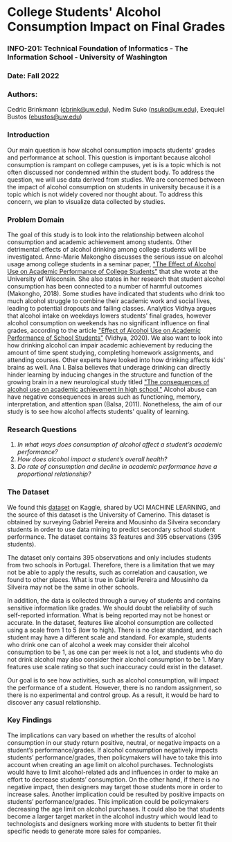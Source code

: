 # College Students' Alcohol Consumption Impact on Final Grades
### INFO-201: Technical Foundation of Informatics - The Information School - University of Washington
### Date: Fall 2022


### Authors:

Cedric Brinkmann (cbrink@uw.edu),
Nedim Suko (nsuko@uw.edu),
Exequiel Bustos (ebustos@uw.edu)

### Introduction

Our main question is how alcohol consumption impacts students' grades and performance at school. This question is important because alcohol consumption is rampant on college campuses, yet is is a topic which is not often discussed nor condemned within the student body. To address the question, we will use data derived from studies. We are concerned between the impact of  alcohol consumption on students in university because it is a topic which is not widely covered nor thought about. To address this concern, we plan to visualize data collected by studies.

### Problem Domain

The goal of this study is to look into the relationship between alcohol consumption and academic achievement among students. Other detrimental effects of alcohol drinking among college students will be investigated. Anne-Marie Makongho discusses the serious issue on alcohol usage among college students in a seminar paper, ["The Effect of Alcohol Use on Academic Performance of College Students"](https://minds.wisconsin.edu/bitstream/handle/1793/78353/MakonghoAnne-Marie.pdf?sequence=3&isAllowed=y#:~:text=The%20study%20showed%20that%20alcohol,and%20negative%20mental%20health%20outcomes.&text=Several%20researchers%20have%20found%20that,academic%20performance%20including%20lowered%20GPA) that she wrote at the University of Wisconsin. She also states in her research that student alcohol consumption has been connected to a number of harmful outcomes (Makongho, 2018). Some studies have indicated that students who drink too much alcohol struggle to combine their academic work and social lives, leading to potential dropouts and failing classes. Analytics Vidhya argues that alcohol intake on weekdays lowers students' final grades, however alcohol consumption on weekends has no significant influence on final grades, according to the article ["Effect of Alcohol Use on Academic Performance of School Students"](https://medium.com/analytics-vidhya/effect-of-alcohol-use-on-academic-performance-of-school-students-c9ed44dafbba) (Vidhya, 2020). We also want to look into how drinking alcohol can impair academic achievement by reducing the amount of time spent studying, completing homework assignments, and attending courses. Other experts have looked into how drinking affects kids' brains as well. Ana I. Balsa believes that underage drinking can directly hinder learning by inducing changes in the structure and function of the growing brain in a new neurological study titled ["The consequences of alcohol use on academic achievement in high school."](https://www.ncbi.nlm.nih.gov/pmc/articles/PMC3026599/) Alcohol abuse can have negative consequences in areas such as functioning, memory, interpretation, and attention span (Balsa, 2011). Nonetheless, the aim of our study is to see how alcohol affects students' quality of learning.

### Research Questions

1.	_In what ways does consumption of alcohol affect a student’s academic performance?_
2.	_How does alcohol impact a student’s overall health?_
3.  _Do rate of consumption and decline in academic performance have a proportional relationship?_

### The Dataset

We found this [dataset](https://www.kaggle.com/datasets/uciml/student-alcohol-consumption) on Kaggle, shared by UCI MACHINE LEARNING, and the source of this dataset is the University of Camerino. This dataset is obtained by surveying Gabriel Pereira and Mousinho da Silveira secondary students in order to use data mining to predict secondary school student performance. The dataset contains 33 features and 395 observations (395 students).

The dataset only contains 395 observations and only includes students from two schools in Portugal. Therefore, there is a limitation that we may not be able to apply the results, such as correlation and causation, we found to other places. What is true in Gabriel Pereira and Mousinho da Silveira may not be the same in other schools.

In addition, the data is collected through a survey of students and contains sensitive information like grades. We should doubt the reliability of such self-reported information. What is being reported may not be honest or accurate. In the dataset, features like alcohol consumption are collected using a scale from 1 to 5 (low to high). There is no clear standard, and each student may have a different scale and standard. For example, students who drink one can of alcohol a week may consider their alcohol consumption to be 1, as one can per week is not a lot, and students who do not drink alcohol may also consider their alcohol consumption to be 1. Many features use scale rating so that such inaccuracy could exist in the dataset.

Our goal is to see how activities, such as alcohol consumption, will impact the performance of a student. However, there is no random assignment, so there is no experimental and control group. As a result, it would be hard to discover any casual relationship.

### Key Findings

The implications can vary based on whether the results of alcohol consumption in our study return positive, neutral, or negative impacts on a student’s performance/grades. If alcohol consumption negatively impacts students’ performance/grades, then policymakers will have to take this into account when creating an age limit on alcohol purchases. Technologists would have to limit alcohol-related ads and influences in order to make an effort to decrease students’ consumption. On the other hand, if there is no negative impact, then designers may target those students more in order to increase sales. Another implication could be resulted by positive impacts on students’ performance/grades. This implication could be policymakers decreasing the age limit on alcohol purchases. It could also be that students become a larger target market in the alcohol industry which would lead to technologists and designers working more with students to better fit their specific needs to generate more sales for companies.






